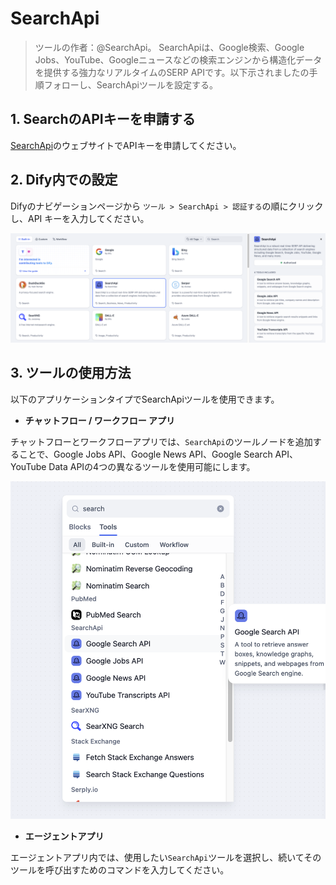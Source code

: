 # SearchApi

> ツールの作者：@SearchApi。
SearchApiは、Google検索、Google Jobs、YouTube、Googleニュースなどの検索エンジンから構造化データを提供する強力なリアルタイムのSERP APIです。以下示されましたの手順フォローし、SearchApiツールを設定する。

## 1. SearchのAPIキーを申請する

[SearchApi](https://www.searchapi.io/)のウェブサイトでAPIキーを申請してください。

## 2. Dify内での設定

Difyのナビゲーションページから `ツール > SearchApi > 認証する`の順にクリックし、API キーを入力してください。

![](../../../../img/tool-searchapi.png)

## 3. ツールの使用方法

以下のアプリケーションタイプでSearchApiツールを使用できます。

- **チャットフロー / ワークフロー アプリ**

チャットフローとワークフローアプリでは、`SearchApi`のツールノードを追加することで、Google Jobs API、Google News API、Google Search API、YouTube Data APIの4つの異なるツールを使用可能にします。

![](../../../../img/tool-searchapi-flow.png)

- **エージェントアプリ**

エージェントアプリ内では、使用したい`SearchApi`ツールを選択し、続いてそのツールを呼び出すためのコマンドを入力してください。